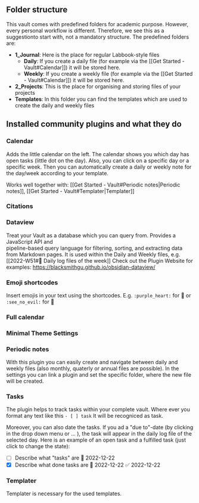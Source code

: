 ## Folder structure
This vault comes with predefined folders for academic purpose. However, every personal workflow is different. Therefore, we see this as a suggestionto start with, not a mandatory structure. 
The predefined folders are:
- **1_Journal**: Here is the place for regular Labbook-style files
	- **Daily**: If you create a daily file (for example via the [[Get Started - Vault#Calendar]]) it will be stored here.
	- **Weekly**: If you create a weekly file (for example via the [[Get Started - Vault#Calendar]]) it will be stored here.
- **2_Projects**: This is the place for organising and storing files of your projects
- **Templates**: In this folder you can find the templates which are used to create the daily and weekly files

## Installed community plugins and what they do

### Calendar

Adds the little calendar on the left. The calendar shows you which day has open tasks (little dot on the day). Also, you can click on a specific day or a specific week. Then you can automatically create a daily or weekly note for the day/week according to your template. 

Works well together with: [[Get Started - Vault#Periodic notes|Periodic notes]], [[Get Started - Vault#Templater|Templater]]

### Citations


### Dataview
Treat your Vault as a database which you can query from. Provides a JavaScript API and  
pipeline-based query language for filtering, sorting, and extracting data from Markdown pages. 
It is used within the Daily and Weekly files, e.g. [[2022-W51#🌴 Daily log files of the week]]
Check out the Plugin Website for examples: https://blacksmithgu.github.io/obsidian-dataview/ 

### Emoji shortcodes
Insert emojis in your text using the shortcodes. E.g. `:purple_heart:` for 💜 or `:see_no_evil:` for 🙈

### Full calendar

### Minimal Theme Settings

### Periodic notes
With this plugin you can easily create and navigate between daily and weekly files (also monthly, quaterly or annual files are possible). 
In the settings you can link a plugin and set the specific folder, where the new file will be created. 

### Tasks
The plugin helps to track tasks within your complete vault. Where ever you format any text like this 
``- [ ] task``
It will be recogniced as task. 

Moreover, you can also date the tasks. If you ad a "due to"-date (by clicking in the drop down menu or ... ), the task will appear in the daily log file of the selected day. Here is an example of an open task and a fulfilled task (just click to change the state): 
- [ ] Describe what "tasks" are 📅 2022-12-22 
- [x] Describe what done tasks are 📅 2022-12-22 ✅ 2022-12-22

### Templater
Templater is necessary for the used templates. 


